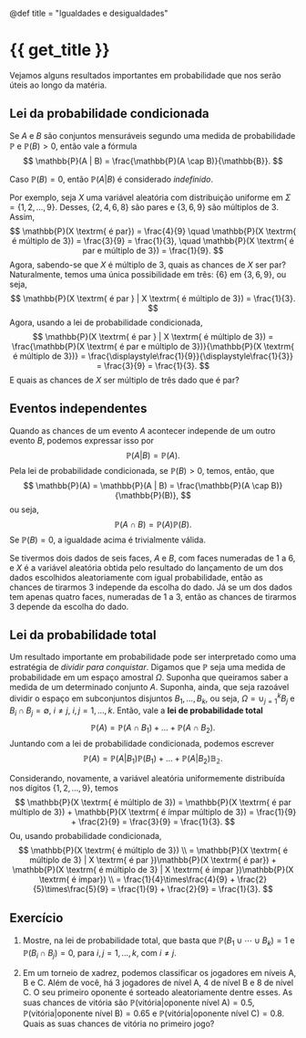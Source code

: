 @def title = "Igualdades e desigualdades"

# {{ get_title }}

Vejamos alguns resultados importantes em probabilidade que nos serão úteis ao longo da matéria.

## Lei da probabilidade condicionada

Se $A$ e $B$ são conjuntos mensuráveis segundo uma medida de probabilidade $\mathbb{P}$ e $\mathbb{P}(B) > 0$, então vale a fórmula
$$
\mathbb{P}(A | B) = \frac{\mathbb{P}(A \cap B)}{\mathbb{B}}.
$$

Caso $\mathbb{P}(B) = 0$, então $\mathbb{P}(A | B)$ é considerado *indefinido*.

Por exemplo, seja $X$ uma variável aleatória com distribuição uniforme em $\Sigma = \{1, 2, \ldots, 9\}$. Desses, $\{2, 4, 6, 8\}$ são pares e $\{3, 6, 9\}$ são múltiplos de $3$. Assim,
$$
\mathbb{P}(X \textrm{ é par}) = \frac{4}{9} \quad \mathbb{P}(X \textrm{ é múltiplo de 3}) = \frac{3}{9} = \frac{1}{3}, \quad \mathbb{P}(X \textrm{ é par e múltiplo de 3}) = \frac{1}{9}.
$$
Agora, sabendo-se que $X$ é múltiplo de $3$, quais as chances de $X$ ser par? Naturalmente, temos uma única possibilidade em três: $\{6\}$ em $\{3, 6, 9\}$, ou seja,
$$
\mathbb{P}(X \textrm{ é par } | X \textrm{ é múltiplo de 3}) = \frac{1}{3}.
$$
Agora, usando a lei de probabilidade condicionada,
$$
\mathbb{P}(X \textrm{ é par } | X \textrm{ é múltiplo de 3}) = \frac{\mathbb{P}(X \textrm{ é par e múltiplo de 3})}{\mathbb{P}(X \textrm{ é múltiplo de 3})} = \frac{\displaystyle\frac{1}{9}}{\displaystyle\frac{1}{3}} = \frac{3}{9} = \frac{1}{3}.
$$
E quais as chances de $X$ ser múltiplo de três dado que é par?

## Eventos independentes

Quando as chances de um evento $A$ acontecer independe de um outro evento $B$, podemos expressar isso por
$$
\mathbb{P}(A | B) = \mathbb{P}(A).
$$
Pela lei de probabilidade condicionada, se $\mathbb{P}(B) > 0$, temos, então, que
$$
\mathbb{P}(A) = \mathbb{P}(A | B) = \frac{\mathbb{P}(A \cap B)}{\mathbb{P}(B)},
$$
ou seja,
$$
\mathbb{P}(A \cap B) = \mathbb{P}(A)\mathbb{P}(B).
$$
Se $\mathbb{P}(B) = 0$, a igualdade acima é trivialmente válida.

Se tivermos dois dados de seis faces, $A$ e $B$, com faces numeradas de $1$ a $6$, e $X$ é a variável aleatória obtida pelo resultado do lançamento de um dos dados escolhidos aleatoriamente com igual probabilidade, então as chances de tirarmos $3$ independe da escolha do dado. Já se um dos dados tem apenas quatro faces, numeradas de $1$ a $3$, então as chances de tirarmos $3$ depende da escolha do dado.

## Lei da probabilidade total

Um resultado importante em probabilidade pode ser interpretado como uma estratégia de *dividir para conquistar*. Digamos que $\mathbb{P}$ seja uma medida de probabilidade em um espaço amostral $\Omega$. Suponha que queiramos saber a medida de um determinado conjunto $A$. Suponha, ainda, que seja razoável dividir o espaço em subconjuntos disjuntos $B_1, \ldots, B_k$, ou seja, $\Omega = \cup_{j = 1}^k B_j$ e $B_i \cap B_j = \emptyset$, $i\neq j$, $i, j = 1, \ldots, k$. Então, vale a **lei de probabilidade total**
$$
\mathbb{P}(A) = \mathbb{P}(A \cap B_1) + \ldots + \mathbb{P}(A \cap B_2).
$$
Juntando com a lei de probabilidade condicionada, podemos escrever
$$
\mathbb{P}(A) = \mathbb{P}(A | B_1)\mathbb{P}(B_1) + \ldots + \mathbb{P}(A | B_2)\mathbb{B_2}.
$$

Considerando, novamente, a variável aleatória uniformemente distribuída nos dígitos $\{1, 2, \ldots, 9\}$, temos
$$
\mathbb{P}(X \textrm{ é múltiplo de 3}) = \mathbb{P}(X \textrm{ é par múltiplo de 3}) + \mathbb{P}(X \textrm{ é ímpar múltiplo de 3}) = \frac{1}{9} + \frac{2}{9} = \frac{3}{9} = \frac{1}{3}.
$$
Ou, usando probabilidade condicionada,
$$
\mathbb{P}(X \textrm{ é múltiplo de 3}) \\
= \mathbb{P}(X \textrm{ é múltiplo de 3} | X \textrm{ é par })\mathbb{P}(X \textrm{ é par}) + \mathbb{P}(X \textrm{ é múltiplo de 3} | X \textrm{ é ímpar })\mathbb{P}(X \textrm{ é ímpar}) \\
= \frac{1}{4}\times\frac{4}{9} + \frac{2}{5}\times\frac{5}{9} = \frac{1}{9} + \frac{2}{9} = \frac{1}{3}.
$$

## Exercício

1. Mostre, na lei de probabilidade total, que basta que $\mathbb{P}(B_1 \cup \cdots \cup B_k) = 1$ e $\mathbb{P}(B_i \cap B_j) = 0$, para $i, j = 1, \ldots, k$, com $i \neq j$.

1. Em um torneio de xadrez, podemos classificar os jogadores em níveis A, B e C. Além de você, há 3 jogadores de nível A, 4 de nível B e 8 de nível C. O seu primeiro oponente é sorteado aleatoriamente dentre esses. As suas chances de vitória são $\mathbb{P}(\textrm{vitória} | \textrm{oponente nível A}) = 0.5$, $\mathbb{P}(\textrm{vitória} | \textrm{oponente nível B}) = 0.65$ e $\mathbb{P}(\textrm{vitória} | \textrm{oponente nível C}) = 0.8$. Quais as suas chances de vitória no primeiro jogo?
